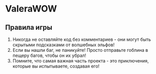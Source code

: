 # ValeraWOW
## Правила игры

1. Никогда не оставляйте код без комментариев - они могут быть скрытыми подсказками от волшебных эльфов!
2. Если вы нашли баг, не паникуйте! Просто отправьте гоблина в пещеру багов, чтобы он их убрал!
3. Помните, что самая важная часть проекта - это приключения, которые вы испытываете, создавая его!
